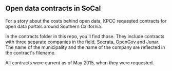 ## Open data contracts in SoCal
For a story about the costs behind open data, KPCC requested contracts for open data portals around Southern California.

In the contracts folder in this repo, you'll find those. They include contracts with three separate companies in the field, Socrata, OpenGov and Junar. The name of the municipality and the name of the company are reflected in the contract's filename.

All contracts were current as of May 2015, when they were requested.